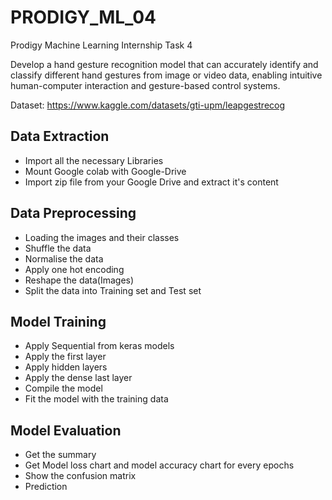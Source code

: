 # PRODIGY_ML_04

Prodigy Machine Learning Internship Task 4

Develop a hand gesture recognition model that can accurately identify and classify different hand gestures from image or video data, enabling intuitive human-computer interaction and gesture-based control systems.

Dataset: https://www.kaggle.com/datasets/gti-upm/leapgestrecog

## Data Extraction

- Import all the necessary Libraries
- Mount Google colab with Google-Drive
- Import zip file from your Google Drive and extract it's content

## Data Preprocessing

- Loading the images and their classes
- Shuffle the data
- Normalise the data
- Apply one hot encoding
- Reshape the data(Images)
- Split the data into Training set and Test set

## Model Training

- Apply Sequential from keras models
- Apply the first layer
- Apply hidden layers
- Apply the dense last layer
- Compile the model
- Fit the model with the training data

## Model Evaluation

- Get the summary
- Get Model loss chart and model accuracy chart for every epochs
- Show the confusion matrix
- Prediction
